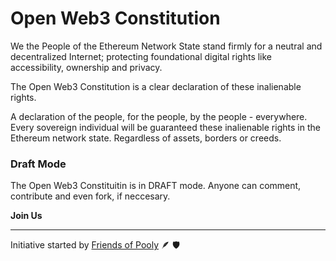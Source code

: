 # Open Web3 Constitution

We the People of the Ethereum Network State stand firmly for a neutral and decentralized Internet; protecting foundational digital rights like accessibility, ownership and privacy.

The Open Web3 Constitution is a clear declaration of these inalienable rights.

A declaration of the people, for the people, by the people - everywhere. Every sovereign individual will be guaranteed these inalienable rights in the Ethereum network state. Regardless of assets, borders or creeds.

### Draft Mode

The Open Web3 Constituitin is in DRAFT mode. Anyone can comment, contribute and even fork, if neccesary.

**Join Us**


---
Initiative started by [Friends of Pooly](https://www.friendsofpooly.com/) 🪶 🛡️
